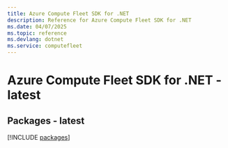```yaml
---
title: Azure Compute Fleet SDK for .NET
description: Reference for Azure Compute Fleet SDK for .NET
ms.date: 04/07/2025
ms.topic: reference
ms.devlang: dotnet
ms.service: computefleet
---
```

# Azure Compute Fleet SDK for .NET - latest
## Packages - latest
[!INCLUDE [packages](compute-fleet-index.md)]